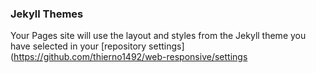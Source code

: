 

### Jekyll Themes

Your Pages site will use the layout and styles from the Jekyll theme you have selected in your [repository settings](https://github.com/thierno1492/web-responsive/settings
